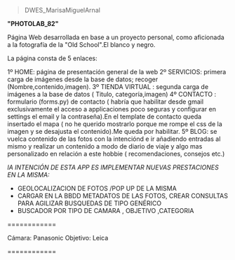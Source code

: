 
>DWES_MarisaMiguelArnal

**"PHOTOLAB_82"** 

Página Web desarrollada en base a un proyecto personal, como aficionada a la fotografía de la "Old School".El blanco y negro.

La página consta de 5 enlaces:

1º HOME: página de presentación general de la web
2º SERVICIOS: primera carga de imágenes desde la base de datos; recoger (Nombre,contenido,imagen).
3º TIENDA  VIRTUAL : segunda carga de imágenes a la base de datos ( Titulo, categoría,imagen)
4º CONTACTO : formulario (forms.py) de contacto ( habría que habilitar desde gmail exclusivamente el acceso a applicaciones poco seguras y configurar en settings el email y 
la contraseña).En el template de contacto queda insertado el mapa ( no he querido mostrarlo porque me rompe el css de la imagen y se desajusta el contenido).Me queda por habilitar.
5º BLOG: se vuelca contenido de las fotos con la intenciónd e ir añadiendo entradas al mismo y realizar un contenido a modo de diario de viaje y algo mas personalizado en relación
a este hobbie ( recomendaciones, consejos etc.)

*lA INTENCIÓN DE ESTA APP ES IMPLEMENTAR NUEVAS PRESTACIONES EN LA MISMA:* 
 - GEOLOCALIZACION DE FOTOS /POP UP DE LA MISMA
 - CARGAR EN LA BBDD METADATOS DE LAS FOTOS, CREAR CONSULTAS PARA AGILIZAR  BUSQUEDAS DE TIPO GENÉRICO
 - BUSCADOR POR TIPO DE CAMARA , OBJETIVO ,CATEGORIA

============

Cámara: Panasonic
Objetivo: Leica
 
============
